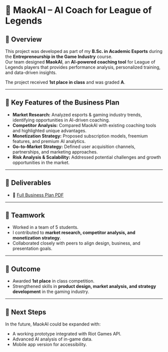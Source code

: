 # 🧠 MaokAI – AI Coach for League of Legends

## 📌 Overview
This project was developed as part of my **B.Sc. in Academic Esports** during the **Entrepreneurship in the Game Industry** course.  
Our team designed **MaokAI**, an **AI-powered coaching tool** for League of Legends players that provides performance analysis, personalized training, and data-driven insights.  

The project received **1st place in class** and was graded **A**.  

---

## 🎯 Key Features of the Business Plan
- **Market Research:** Analyzed esports & gaming industry trends, identifying opportunities in AI-driven coaching.  
- **Competitor Analysis:** Compared MaokAI with existing coaching tools and highlighted unique advantages.  
- **Monetization Strategy:** Proposed subscription models, freemium features, and premium AI analytics.  
- **Go-to-Market Strategy:** Defined user acquisition channels, partnerships, and marketing approaches.  
- **Risk Analysis & Scalability:** Addressed potential challenges and growth opportunities in the market.  

---

## 📑 Deliverables
- 📄 [Full Business Plan PDF](./Business_Plan_MaokAI.pdf) 

---

## 👥 Teamwork
- Worked in a team of 5 students.  
- I contributed to **market research, competitor analysis, and monetization strategy**.  
- Collaborated closely with peers to align design, business, and presentation goals.  

---

## 🚀 Outcome
- Awarded **1st place** in class competition.  
- Strengthened skills in **product design, market analysis, and strategy development** in the gaming industry.  

---

## 🔮 Next Steps
In the future, MaokAI could be expanded with:
- A working prototype integrated with Riot Games API.  
- Advanced AI analysis of in-game data.  
- Mobile app version for accessibility. 
